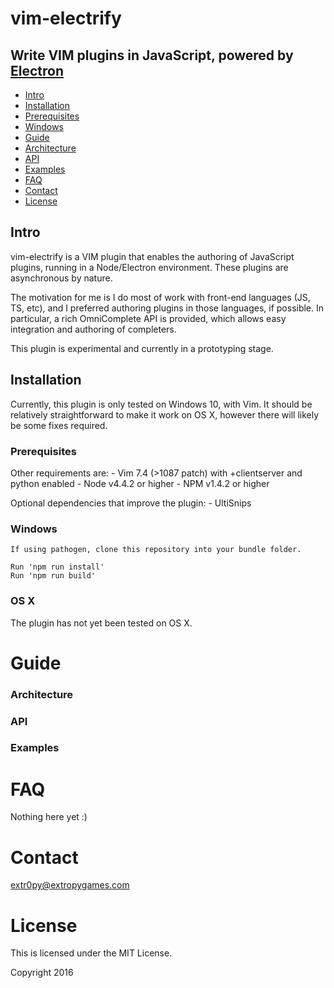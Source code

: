 # vim-electrify
Write VIM plugins in JavaScript, powered by [Electron](#https://electron.atom.io)
---------------------------------------------------

- [Intro](#intro)
- [Installation](#installation)
-   [Prerequisites](#prerequisites)
-   [Windows](#windows)
- [Guide](#guide)
-   [Architecture](#architecture)
-   [API](#api)
-   [Examples](#examples)
- [FAQ](#faq)
- [Contact](#contact)
- [License](#license)

Intro
-----

vim-electrify is a VIM plugin that enables the authoring of JavaScript plugins,
running in a Node/Electron environment. These plugins are asynchronous by nature.

The motivation for me is I do most of work with front-end languages (JS, TS, etc),
and I preferred authoring plugins in those languages, if possible. In particular,
a rich OmniComplete API is provided, which allows easy integration and authoring
of completers. 

This plugin is experimental and currently in a prototyping stage.

Installation
------------

Currently, this plugin is only tested on Windows 10, with Vim. It should be 
relatively straightforward to make it work on OS X, however there will likely
be some fixes required.

### Prerequisites

Other requirements are:
    - Vim 7.4 (>1087 patch) with +clientserver and python enabled
    - Node v4.4.2 or higher
    - NPM v1.4.2 or higher

Optional dependencies that improve the plugin:
    - UltiSnips

### Windows

    If using pathogen, clone this repository into your bundle folder.

    Run 'npm run install'
    Run 'npm run build'

### OS X

The plugin has not yet been tested on OS X.

Guide
=====

### Architecture

### API

### Examples

FAQ
===

Nothing here yet :)

Contact
=======

extr0py@extropygames.com

License
=======

This is licensed under the MIT License.

Copyright 2016 

